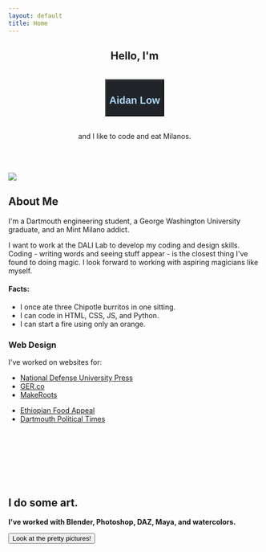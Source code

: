 ```yaml
---
layout: default
title: Home
---
```


<section id="homearea" class="screener padder">
  <div class="container">
    <div class="row">
      <div class="col-lg-4 col-sm-6 mx-auto">
        <h1 style="text-align: center;">Hello, I'm</h1>
        <br>
        <button class="btn" style="display:block; margin:auto; background:#212529;"><h1 style="color:#ADD9FE;">Aidan Low</h1></button>
        <br>
        <p class="lead" style="text-align:center;">and I like to code and eat Milanos.</p>
        <p style="font-size: 4rem; text-align: center;">
          <a href="ALowResume11-17.docx" class="boxlink" style="font-size: 3.4rem;"><i class="fas fa-file-alt iconlink" aria-hidden="true"></i></a>
          <a href="http://www.facebook.com/Aidan.M.Low" class="boxlink"><i class="fab fa-facebook iconlink"></i></a>
          <a href="http://www.linkedin.com/ALowVerus" class="boxlink"><i class="fab fa-linkedin iconlink"></i></a>
          <a href="http://www.github.com/ALowVerus" class="boxlink"><i class="fab fa-github-square iconlink"></i></a>
        </p>
      </div>
      <div class="col-lg-4 col-sm-6 hidden-xs-down mx-auto">
        <img src="Pics/MeInPSOutline.png" class="homeareapic">
      </div>
    </div>
  </div>
</section>

<!-- About Me -->
<section id="aboutme" class="screener padder">
  <div class="container">
    <div class="row">
      <div class="col-lg-8 col-sm-12 mx-auto">
        <h2>About Me</h2>
        <p class="lead">I'm a Dartmouth engineering student, a George Washington University graduate, and an Mint Milano addict.</p>
      </div>
    </div>
    <div class="row">
      <div class="col-lg-8 col-sm-12 mx-auto">
        <div class="row">
          <div class="col-lg-6">
            <p class="lead">I want to work at the DALI Lab to develop my coding and design skills. Coding - writing words and seeing stuff appear - is the closest thing I've found to doing magic. I look forward to working with aspiring magicians like myself.</p>
          </div>
          <div class="col-lg-6">
            <h4>Facts:</h4>
            <ul class="lead">
              <li>I once ate three Chipotle burritos in one sitting.</li>
              <li>I can code in HTML, CSS, JS, and Python.</li>
              <li>I can start a fire using only an orange.</li>
            </ul>
          </div>
        </div>
      </div>
    </div>
    <div class="row">
      <div class="col-lg-8 col-sm-12 mx-auto" style="margin-top:10px;">
        <h3>Web Design</h3>
        <p>I've worked on websites for:</p>
        <div class="row">
          <div class="col-lg-6 col-md-4 mx-auto">
            <ul>
              <li><a href="http://ndupress.ndu.edu">National Defense University Press</a></li>
              <li><a href="http://www.ger.co">GER.co</a></li>
              <li><a href="http://www/makeroots.world">MakeRoots</a></li>
            </ul>
          </div>
          <div class="col-lg-6 col-md-4 mx-auto">
            <ul>
              <li><a href="http://www.ecappeal.org">Ethiopian Food Appeal</a></li>
              <li><a href="http://www.dartmouthpolitics.com">Dartmouth Political Times</a></li> 
            </ul>
          </div>
        </div>
      </div>
    </div>
  </div>
</section>

<!-- Art -->
<section id="art" class="bg-light screener">
    <div class="container artcontainer">
      <div class="row">
        <div class="col-lg-8 col-sm-12 mx-auto padder">
          <div class="gal">
            <img src="Pics/LowPolyLand.png" alt="">
            <img src="Pics/GrenadiersExp.jpg" alt="">
            <img src="Pics/Kushano.jpg" alt="">
            <img src="Pics/OrisasStand1.png" alt="">
            <img src="Pics/ParticleCity.png" alt="">
            <img src="Pics/Ragnar.png" alt="">
            <img src="Pics/Wombat.jpg" alt="">
            <img src="Pics/ScaryMan.jpg" alt="">
          </div>
        </div>
      </div>
    </div>
  <div id="overlay">
    <div class="container">
      <div class="row">
        <div class="col-lg-4 mx-auto padder">
          <br><br><br><br><br>
          <h2>I do some art.</h2>
          <p class="lead"><b>I've worked with Blender, Photoshop, DAZ, Maya, and watercolors.</b></p>
          <button class ="btn btn-info" onclick="off()">Look at the pretty pictures!</button>
        </div>
      </div>
    </div>
  </div>
</section>
